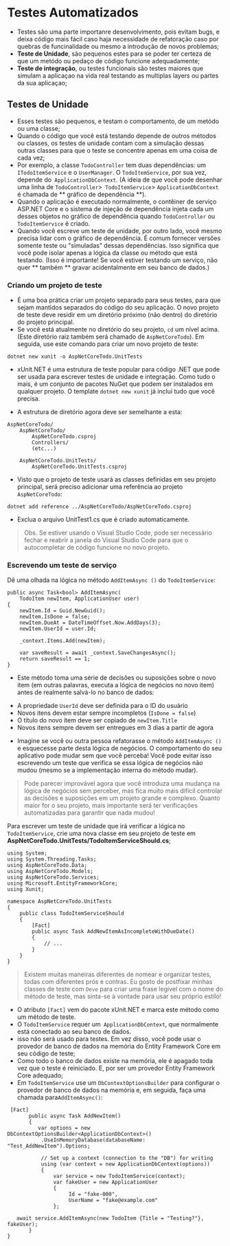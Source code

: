 # Testes Automatizados
- Testes são uma parte importanre desenvolvimento, pois evitam bugs, e deixa código mais fácil caso haja necessidade de refatoração caso por quebras de funcinalidade ou mesmo a introdução de novos problemas;
- **Teste de Unidade**, são pequenos estes para se poder ter certeza de que um metódo ou pedaço de código funcione adequadamente;
- **Teste de integração**, ou testes funcionais  são testes maiores que simulam a aplicaçao na vida real testando as multiplas layers ou partes da sua aplicaçao;

## Testes de Unidade
- Esses testes são pequenos, e testam o comportamento, de um metódo ou uma classe;
- Quando o código que você está testando depende de outros métodos ou classes, os testes de unidade contam com a simulação dessas outras classes para que o teste se concentre apenas em uma coisa de cada vez;
- Por exemplo, a classe `TodoController` tem duas dependências: um` ITodoItemService` e o `UserManager`. O `TodoItemService`, por sua vez, depende do` ApplicationDbContext`. (A ideia de que você pode desenhar uma linha de `TodoController`>` TodoItemService`> `ApplicationDbContext` é chamada de ** gráfico de dependência **).
- Quando o aplicação é executado normalmente, o contêiner de serviço ASP.NET Core e o sistema de injeção de dependência injeta cada um desses objetos no gráfico de dependência quando `TodoController` ou` TodoItemService` é criado.
- Quando você escreve um teste de unidade, por outro lado, você mesmo precisa lidar com o gráfico de dependência. É comum fornecer versões somente teste ou "simuladas" dessas dependências. Isso significa que você pode isolar apenas a lógica da classe ou método que está testando. (Isso é importante! Se você estiver testando um serviço, não quer ** também ** gravar acidentalmente em seu banco de dados.)

### Criando um projeto de teste
- É uma boa prática criar um projeto separado para seus testes, para que sejam mantidos separados do código do seu aplicação. O novo projeto de teste deve residir em um diretório próximo (não dentro) do diretório do projeto principal.
- Se você está atualmente no diretório do seu projeto, `cd` um nível acima. (Este diretório raiz também será chamado de `AspNetCoreTodo`). Em seguida, use este comando para criar um novo projeto de teste:

```
dotnet new xunit -o AspNetCoreTodo.UnitTests
```
- xUnit.NET é uma estrutura de teste popular para código .NET que pode ser usada para escrever testes de unidade e integração. Como tudo o mais, é um conjunto de pacotes NuGet que podem ser instalados em qualquer projeto. O template `dotnet new xunit` já inclui tudo que você precisa.

- A estrutura de diretório agora deve ser semelhante a esta:
```
AspNetCoreTodo/
    AspNetCoreTodo/
        AspNetCoreTodo.csproj
        Controllers/
        (etc...)

    AspNetCoreTodo.UnitTests/
        AspNetCoreTodo.UnitTests.csproj
```
- Visto que o projeto de teste usará as classes definidas em seu projeto principal, será preciso adicionar uma referência ao projeto `AspNetCoreTodo`:
```
dotnet add reference ../AspNetCoreTodo/AspNetCoreTodo.csproj
```
- Exclua o arquivo UnitTest1.cs que é criado automaticamente.

> Obs. Se estiver usando o Visual Studio Code, pode ser necessário fechar e reabrir a janela do Visual Studio Code para que o autocompletar de código funcione no novo projeto.

### Escrevendo um teste de serviço

Dê uma olhada na lógica no método `AddItemAsync ()` do `TodoItemService`:

```csharp=
public async Task<bool> AddItemAsync(
    TodoItem newItem, ApplicationUser user)
{
    newItem.Id = Guid.NewGuid();
    newItem.IsDone = false;
    newItem.DueAt = DateTimeOffset.Now.AddDays(3);
    newItem.UserId = user.Id;

    _context.Items.Add(newItem);

    var saveResult = await _context.SaveChangesAsync();
    return saveResult == 1;
}
```

- Este método toma uma série de decisões ou suposições sobre o novo item (em outras palavras, executa a lógica de negócios no novo item) antes de realmente salvá-lo no banco de dados:

* A propriedade `UserId` deve ser definida para o ID do usuário
* Novos itens devem estar sempre incompletos (`IsDone = false`)
* O título do novo item deve ser copiado de `newItem.Title`
* Novos itens sempre devem ser entregues em 3 dias a partir de agora

- Imagine se você ou outra pessoa refatorasse o método `AddItemAsync ()` e esquecesse parte desta lógica de negócios. O comportamento do seu aplicativo pode mudar sem que você perceba! Você pode evitar isso escrevendo um teste que verifica se essa lógica de negócios não mudou (mesmo se a implementação interna do método mudar).

> Pode parecer improvável agora que você introduza uma mudança na lógica de negócios sem perceber, mas fica muito mais difícil controlar as decisões e suposições em um projeto grande e complexo. Quanto maior for o seu projeto, mais importante será ter verificações automatizadas para garantir que nada mudou!

Para escrever um teste de unidade que irá verificar a lógica no `TodoItemService`, crie uma nova classe em seu projeto de teste em **AspNetCoreTodo.UnitTests/TodoItemServiceShould.cs**;
```csharp=
using System;
using System.Threading.Tasks;
using AspNetCoreTodo.Data;
using AspNetCoreTodo.Models;
using AspNetCoreTodo.Services;
using Microsoft.EntityFrameworkCore;
using Xunit;

namespace AspNetCoreTodo.UnitTests
{
    public class TodoItemServiceShould
    {
        [Fact]
        public async Task AddNewItemAsIncompleteWithDueDate()
        {
            // ...
        }
    }
}
```

> Existem muitas maneiras diferentes de nomear e organizar testes, todas com diferentes prós e contras. Eu gosto de postfixar minhas classes de teste com `Deve` para criar uma frase legível com o nome do método de teste, mas sinta-se à vontade para usar seu próprio estilo!

- O atributo `[Fact]` vem do pacote xUnit.NET e marca este método como um método de teste.
- O `TodoItemService` requer um` ApplicationDbContext`, que normalmente está conectado ao seu banco de dados. 
- isso não será usado para testes. Em vez disso, você pode usar o provedor de banco de dados na memória do Entity Framework Core em seu código de teste;
- Como todo o banco de dados existe na memória, ele é apagado toda vez que o teste é reiniciado. E, por ser um provedor Entity Framework Core adequado;
- Em `TodoItemService` use um `DbContextOptionsBuilder` para configurar o provedor de banco de dados na memória e, em seguida, faça uma chamada para` AddItemAsync() `:

 ```csharp= 
  [Fact]
        public async Task AddNewItem()
        {
           var options = new DbContextOptionsBuilder<ApplicationDbContext>()
            .UseInMemoryDatabase(databaseName: "Test_AddNewItem").Options;

        	// Set up a context (connection to the "DB") for writing
        	using (var context = new ApplicationDbContext(options))
        	{
                var service = new TodoItemService(context);
                var fakeUser = new ApplicationUser
                {
                     Id = "fake-000",
                     UserName = "fake@example.com"
                };

    await service.AddItemAsync(new TodoItem {Title = "Testing?"}, fakeUser);
        }
}
```